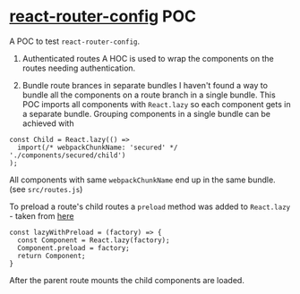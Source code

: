 # [react-router-config](https://github.com/ReactTraining/react-router/tree/master/packages/react-router-config) POC

A POC to test `react-router-config`.

1. Authenticated routes
   A HOC is used to wrap the components on the routes needing authentication.

2. Bundle route brances in separate bundles
   I haven't found a way to bundle all the components on a route branch in a single bundle.
   This POC imports all components with `React.lazy` so each component gets in a separate bundle.
   Grouping components in a single bundle can be achieved with

```
const Child = React.lazy(() =>
  import(/* webpackChunkName: 'secured' */ './components/secured/child')
);
```

All components with same `webpackChunkName` end up in the same bundle. (see `src/routes.js`)

To preload a route's child routes a `preload` method was added to `React.lazy` - taken from [here](https://hackernoon.com/lazy-loading-and-preloading-components-in-react-16-6-804de091c82d)

```
const lazyWithPreload = (factory) => {
  const Component = React.lazy(factory);
  Component.preload = factory;
  return Component;
}
```

After the parent route mounts the child components are loaded.
